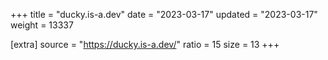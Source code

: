 +++
title = "ducky.is-a.dev"
date = "2023-03-17"
updated = "2023-03-17"
weight = 13337

[extra]
source = "https://ducky.is-a.dev/"
ratio = 15
size = 13
+++
